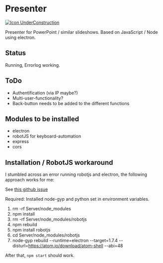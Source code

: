 # Presenter

[![Icon UnderConstruction](https://raw.githubusercontent.com/MarcelJurtz/ProjectStatusIcons/master/UnderConstruction.png)](https://github.com/MarcelJurtz/ProjectStatusIcons)

Presenter for PowerPoint / similar slideshows. Based on JavaScript / Node using electron.

## Status

Running, Errorlog working.

## ToDo

* Authentification (via IP maybe?)
* Multi-user-functionality?
* Back-button needs to be added to the different functions

## Modules to be installed

* electron
* robotJS for keyboard-automation
* express
* cors

## Installation / RobotJS workaround

I stumbled across an error running robotjs and electron, the following approach works for me:

See [this github issue](https://github.com/octalmage/robotjs/issues/190#issuecomment-245574428)

Required: Installed node-gyp and python set in environment variables.

1. rm -rf Server/node_modules
2. npm install
3. rm -rf Server/node_modules/robotjs
4. npm rebuild
5. npm install robotjs
6. cd Server/node_modules/robotjs
7. node-gyp rebuild --runtime=electron --target=1.7.4 --disturl=https://atom.io/download/atom-shell --abi=48

After that, ```npm start``` should work.
